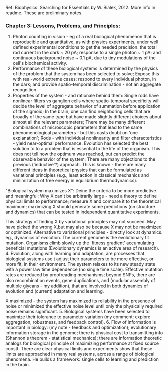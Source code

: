 Ref: Biophysics: Searching for Essentials by W. Bialek, 2012. More info in readme. These are preliminary notes. 

### Chapter 3: Lessons, Problems, and Principles:
1. Photon counting in vision - eg of a real biological phenomenon that is reproducible and quantitative, as with physics experiments, under well defined experimental conditions to get the needed precision. the total rod current in the dark ~ 20 pA; response to a single photon ~ 1 pA; and continuous background noise ~ 0.1 pA, due to tiny modulations of the cell's biochemical activity. 
2. Performance of these biological systems is determined by the physics of the problem that the system has been selected to solve; Expose this with real-world extreme cases: respond to every individual photon, in the dark; and provide spatio-temporal discrimination - not an aggregate recognition. 
3. Properties of the system - and rationale behind them:  Single rods have nonlinear filters vs ganglion cells where spatio-temporal specificity will decide the level of aggregate behavior of summation before application of the sigmoid; In the brain, one can find neighboring cells that are broadly of the same type but have made slightly different choices about almost all the relevant parameters; There may be many different combinations of microscopic parameters that lead to the same phenomenological parameters - but this casts doubt on 'one explanation'; Rods - with individual nonlinearity and filter characteristics - yield near-optimal performance. Evolution has selected the best solution to to a problem that is essential to the life of the organism. This does not tell how the optimum was reached, but can predict the observable behavior of the system; There are many objections to the previous ('inductive'?) approach. This is known - there are many different ideas in theoretical physics that can be formulated as variational principles (e.g., least action in classical mechanics and minimization of free energy in equilibrium thermodynamics).

"Biological system maximizes X": Deine the criteria to be more predictive and meaningful: Why X can't be arbitrarily large - need a theory to define physical limits to performance; measure X and compare it to the theoretical maximum; maximizing X should generate some predictions (on structure and dynamics) that can be tested in independent quantitative experiments.

This strategy of finding X by variational principles may not succeed. May have picked the wrong X,but may also be because X may not be maximized or optimized. Alternative to variational principles - directly look at dynamics. eg., dynamics of evolution. The current genome is the evolutionary fit mutation. Organisms climb slowly up the 'fitness gradient' accumulating beneficial mutations (Evolutionary dynamics is an active area of research). 
4. Evolution, along with learning and adaptation, are processes that biological systems use t adjust their parameters to be more effective, or more fit, in their environment. The system relaxes to its new steady state with a power law time dependence (no single time scale). Effective mutation rates are reduced by proofreading mechanisms; beyond SNPs, there are also recombination events, gene duplications, and (modular assembly of multiple glycans - my addition), that are involved in both dynamics of evolution and (current) adaptation and learning. 

X maximized - the system has maximized its reliability in the presence of noise or minimized the effective noise level until only the physically required noise remains significant. 
5. Biological systems have been selected to maximize their tolerance to parameter variation (my comment: explore aggregation, robustness, and feedback control). 
6. Flow of information is important in biology: (my note - feedback and optimization); evolutionary information storage in the genome; there is physical cost to transmitting info (Shannon's theorem - statistical mechanics); there are information theoretic analogs for biological principle of maximizing performance at fixed source coostt. There are clear physical limits and experiments show that these limits are approached in many real systems, across a range of biological phenomena. He builds a framework: single cells to learning and prediction in the brain. 
